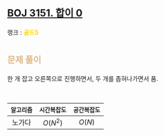 # <span style="font-size:17pt; font-weight:bold">[BOJ 3151. 합이 0](https://www.acmicpc.net/problem/3151)</span>
랭크 : <span style="color:gold">__골드5__</span>
<br>

# <span style="font-size:15pt;color:BurlyWood">문제 풀이</span>


한 개 잡고 오른쪽으로 진행하면서, 두 개를 좁혀나가면서 품.

<br>

|`알고리즘`|`시간복잡도`|`공간복잡도`|
|:---:|:---:|:---:|
| 노가다 | $O(N^2)$| $O(N)$ |

<br><br>
